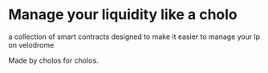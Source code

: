 # Manage your liquidity like a cholo

a collection of smart contracts designed to make it easier to manage your lp on velodrome

Made by cholos for cholos.
